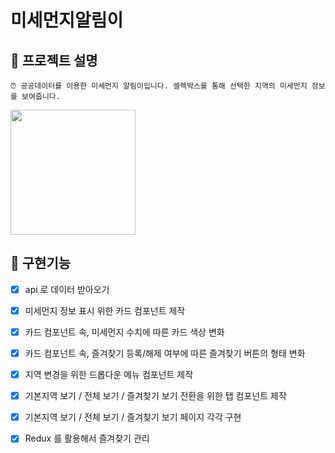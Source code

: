 # 미세먼지알림이

## 📗 프로젝트 설명
```
⏰ 공공데이터를 이용한 미세먼지 알림이입니다. 셀렉박스를 통해 선택한 지역의 미세먼지 정보를 보여줍니다.
```

<a href='https://ifh.cc/v-m1W6Nr' target='_blank'><img src='https://ifh.cc/g/m1W6Nr.gif' border='0' width="200"></a>

## 📌 구현기능

- [x] api 로 데이터 받아오기
- [x] 미세먼지 정보 표시 위한 카드 컴포넌트 제작
- [x] 카드 컴포넌트 속, 미세먼지 수치에 따른 카드 색상 변화
- [x] 카드 컴포넌트 속, 즐겨찾기 등록/해제 여부에 따른 즐겨찾기 버튼의 형태 변화
- [x] 지역 변경을 위한 드롭다운 메뉴 컴포넌트 제작
- [x] 기본지역 보기 / 전체 보기 / 즐겨찾기 보기 전환을 위한 탭 컴포넌트 제작
- [x] 기본지역 보기 / 전체 보기 / 즐겨찾기 보기 페이지 각각 구현
- [x] Redux 를 활용해서 즐겨찾기 관리

